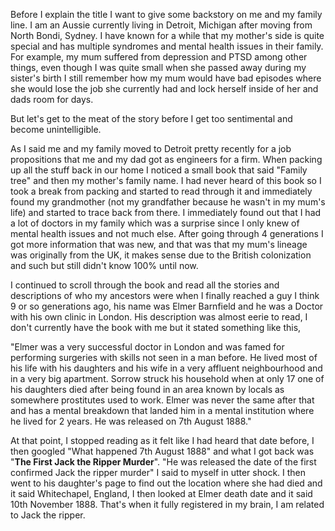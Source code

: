 Before I explain the title I want to give some backstory on me and my family line. I am an Aussie currently living in Detroit, Michigan after moving from North Bondi, Sydney. I have known for a while that my mother's side is quite special and has multiple syndromes and mental health issues in their family. For example, my mum suffered from depression and PTSD among other things, even though I was quite small when she passed away during my sister's birth I still remember how my mum would have bad episodes where she would lose the job she currently had and lock herself inside of her and dads room for days. 

But let's get to the meat of the story before I get too sentimental and become unintelligible.

As I said me and my family moved to Detroit pretty recently for a job propositions that me and my dad got as engineers for a firm. When packing up all the stuff back in our home I noticed a small book that said "Family tree" and then my mother's family name. I had never heard of this book so I took a break from packing and started to read through it and immediately found my grandmother (not my grandfather because he wasn't in my mum's life) and started to trace back from there. I immediately found out that I had a lot of doctors in my family which was a surprise since I only knew of mental health issues and not much else. After going through 4 generations I got more information that was new, and that was that my mum's lineage was originally from the UK, it makes sense due to the British colonization and such but still didn't know 100% until now.

I continued to scroll through the book and read all the stories and descriptions of who my ancestors were when I finally reached a guy I think 9 or so generations ago, his name was Elmer Barnfield and he was a Doctor with his own clinic in London. His description was almost eerie to read, I don't currently have the book with me but it stated something like this, 

"Elmer was a very successful doctor in London and was famed for performing surgeries with skills not seen in a man before. He lived most of his life with his daughters and his wife in a very affluent neighbourhood and in a very big apartment. Sorrow struck his household when at only 17 one of his daughters died after being found in an area known by locals as somewhere prostitutes used to work. Elmer was never the same after that and has a mental breakdown that landed him in a mental institution where he lived for 2 years. He was released on 7th August 1888." 

At that point, I stopped reading as it felt like I had heard that date before,  I then googled "What happened 7th August 1888" and what I got back was "**The First Jack the Ripper Murder**". "He was released the date of the first confirmed Jack the ripper murder" I said to myself in utter shock. I then went to his daughter's page to find out the location where she had died and it said Whitechapel, England, I then looked at Elmer death date and it said 10th November 1888. That's when it fully registered in my brain, I am related to Jack the ripper.